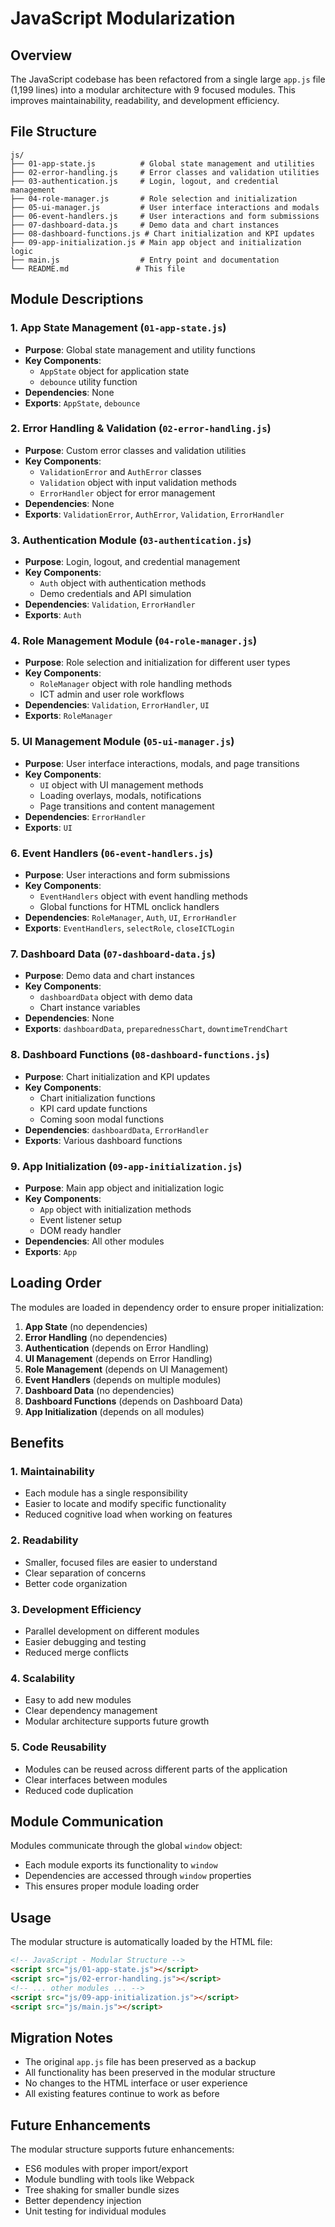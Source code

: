 # JavaScript Modularization

## Overview

The JavaScript codebase has been refactored from a single large `app.js` file (1,199 lines) into a modular architecture with 9 focused modules. This improves maintainability, readability, and development efficiency.

## File Structure

```
js/
├── 01-app-state.js          # Global state management and utilities
├── 02-error-handling.js     # Error classes and validation utilities
├── 03-authentication.js     # Login, logout, and credential management
├── 04-role-manager.js       # Role selection and initialization
├── 05-ui-manager.js         # User interface interactions and modals
├── 06-event-handlers.js     # User interactions and form submissions
├── 07-dashboard-data.js     # Demo data and chart instances
├── 08-dashboard-functions.js # Chart initialization and KPI updates
├── 09-app-initialization.js # Main app object and initialization logic
├── main.js                  # Entry point and documentation
└── README.md               # This file
```

## Module Descriptions

### 1. App State Management (`01-app-state.js`)
- **Purpose**: Global state management and utility functions
- **Key Components**:
  - `AppState` object for application state
  - `debounce` utility function
- **Dependencies**: None
- **Exports**: `AppState`, `debounce`

### 2. Error Handling & Validation (`02-error-handling.js`)
- **Purpose**: Custom error classes and validation utilities
- **Key Components**:
  - `ValidationError` and `AuthError` classes
  - `Validation` object with input validation methods
  - `ErrorHandler` object for error management
- **Dependencies**: None
- **Exports**: `ValidationError`, `AuthError`, `Validation`, `ErrorHandler`

### 3. Authentication Module (`03-authentication.js`)
- **Purpose**: Login, logout, and credential management
- **Key Components**:
  - `Auth` object with authentication methods
  - Demo credentials and API simulation
- **Dependencies**: `Validation`, `ErrorHandler`
- **Exports**: `Auth`

### 4. Role Management Module (`04-role-manager.js`)
- **Purpose**: Role selection and initialization for different user types
- **Key Components**:
  - `RoleManager` object with role handling methods
  - ICT admin and user role workflows
- **Dependencies**: `Validation`, `ErrorHandler`, `UI`
- **Exports**: `RoleManager`

### 5. UI Management Module (`05-ui-manager.js`)
- **Purpose**: User interface interactions, modals, and page transitions
- **Key Components**:
  - `UI` object with UI management methods
  - Loading overlays, modals, notifications
  - Page transitions and content management
- **Dependencies**: `ErrorHandler`
- **Exports**: `UI`

### 6. Event Handlers (`06-event-handlers.js`)
- **Purpose**: User interactions and form submissions
- **Key Components**:
  - `EventHandlers` object with event handling methods
  - Global functions for HTML onclick handlers
- **Dependencies**: `RoleManager`, `Auth`, `UI`, `ErrorHandler`
- **Exports**: `EventHandlers`, `selectRole`, `closeICTLogin`

### 7. Dashboard Data (`07-dashboard-data.js`)
- **Purpose**: Demo data and chart instances
- **Key Components**:
  - `dashboardData` object with demo data
  - Chart instance variables
- **Dependencies**: None
- **Exports**: `dashboardData`, `preparednessChart`, `downtimeTrendChart`

### 8. Dashboard Functions (`08-dashboard-functions.js`)
- **Purpose**: Chart initialization and KPI updates
- **Key Components**:
  - Chart initialization functions
  - KPI card update functions
  - Coming soon modal functions
- **Dependencies**: `dashboardData`, `ErrorHandler`
- **Exports**: Various dashboard functions

### 9. App Initialization (`09-app-initialization.js`)
- **Purpose**: Main app object and initialization logic
- **Key Components**:
  - `App` object with initialization methods
  - Event listener setup
  - DOM ready handler
- **Dependencies**: All other modules
- **Exports**: `App`

## Loading Order

The modules are loaded in dependency order to ensure proper initialization:

1. **App State** (no dependencies)
2. **Error Handling** (no dependencies)
3. **Authentication** (depends on Error Handling)
4. **UI Management** (depends on Error Handling)
5. **Role Management** (depends on UI Management)
6. **Event Handlers** (depends on multiple modules)
7. **Dashboard Data** (no dependencies)
8. **Dashboard Functions** (depends on Dashboard Data)
9. **App Initialization** (depends on all modules)

## Benefits

### 1. **Maintainability**
- Each module has a single responsibility
- Easier to locate and modify specific functionality
- Reduced cognitive load when working on features

### 2. **Readability**
- Smaller, focused files are easier to understand
- Clear separation of concerns
- Better code organization

### 3. **Development Efficiency**
- Parallel development on different modules
- Easier debugging and testing
- Reduced merge conflicts

### 4. **Scalability**
- Easy to add new modules
- Clear dependency management
- Modular architecture supports future growth

### 5. **Code Reusability**
- Modules can be reused across different parts of the application
- Clear interfaces between modules
- Reduced code duplication

## Module Communication

Modules communicate through the global `window` object:
- Each module exports its functionality to `window`
- Dependencies are accessed through `window` properties
- This ensures proper module loading order

## Usage

The modular structure is automatically loaded by the HTML file:

```html
<!-- JavaScript - Modular Structure -->
<script src="js/01-app-state.js"></script>
<script src="js/02-error-handling.js"></script>
<!-- ... other modules ... -->
<script src="js/09-app-initialization.js"></script>
<script src="js/main.js"></script>
```

## Migration Notes

- The original `app.js` file has been preserved as a backup
- All functionality has been preserved in the modular structure
- No changes to the HTML interface or user experience
- All existing features continue to work as before

## Future Enhancements

The modular structure supports future enhancements:
- ES6 modules with proper import/export
- Module bundling with tools like Webpack
- Tree shaking for smaller bundle sizes
- Better dependency injection
- Unit testing for individual modules
